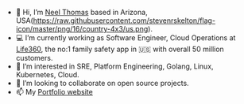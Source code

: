 
- 👋 Hi, I’m [Neel Thomas](https://www.linkedin.com/in/neel-thomas-646a27131/) based in Arizona, USA(https://raw.githubusercontent.com/stevenrskelton/flag-icon/master/png/16/country-4x3/us.png).
- 💻 I’m currently working as Software Engineer, Cloud Operations at [Life360](https://www.life360.com/), the no:1 family safety app in :us: with overall 50 million customers.
- 👀 I’m interested in SRE, Platform Engineering, Golang, Linux, Kubernetes, Cloud.
- 💞️ I’m looking to collaborate on open source projects.
- 📫 My [Portfolio website](https://codeworks.cloud/)

<!---
qdnqn/qdnqn is a ✨ special ✨ repository because its `README.md` (this file) appears on your GitHub profile.
You can click the Preview link to take a look at your changes.
--->
